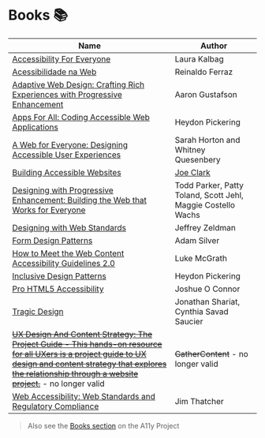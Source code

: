 # Books :books:

| Name | Author |
|---   |---     |
| [Accessibility For Everyone](https://abookapart.com/products/accessibility-for-everyone) | Laura Kalbag |
| [Acessibilidade na Web](https://www.amazon.com.br/Acessibilidade-web-Universit%C3%A1ria-Reinaldo-Ferraz-ebook/dp/B077ZW7267?qid=1527961804&refinements=p_27%3AReinaldo+Ferraz&sr=1-2&text=Reinaldo+Ferraz&ref=sr_1_2) | Reinaldo Ferraz |
| [Adaptive Web Design: Crafting Rich Experiences with Progressive Enhancement](https://www.amazon.com/Adaptive-Web-Design-Experiences-Progressive/dp/098358950X) | Aaron Gustafson |
| [Apps For All: Coding Accessible Web Applications](https://shop.smashingmagazine.com/products/apps-for-all) | Heydon Pickering |
| [A Web for Everyone: Designing Accessible User Experiences](http://rosenfeldmedia.com/books/a-web-for-everyone/) | Sarah Horton and Whitney Quesenbery |
| [Building Accessible Websites](http://joeclark.org/book/) | [Joe Clark](http://joeclark.org/)
| [Designing with Progressive Enhancement: Building the Web that Works for Everyone](https://www.amazon.com/Designing-Progressive-Enhancement-Building-Everyone/dp/0321658884/) | Todd Parker, Patty Toland, Scott Jehl, Maggie Costello Wachs |
| [Designing with Web Standards](https://www.amazon.com/Designing-Web-Standards-Jeffrey-Zeldman/dp/0321616952) | Jeffrey Zeldman |
| [Form Design Patterns](https://www.smashingmagazine.com/printed-books/form-design-patterns/) | Adam Silver |
| [How to Meet the Web Content Accessibility Guidelines 2.0](https://www.wuhcag.com/wcag/) | Luke McGrath |
| [Inclusive Design Patterns](https://shop.smashingmagazine.com/products/inclusive-design-patterns) | Heydon Pickering |
| [Pro HTML5 Accessibility](https://www.amazon.com/Pro-HTML5-Accessibility-Professional-Apress/dp/1430241942) | Joshue O Connor |
| [Tragic Design](http://www.tragicdesign.com/) | Jonathan Shariat, Cynthia Savad Saucier |
| ~~[UX Design And Content Strategy: The Project Guide - This hands-on resource for all UXers is a project guide to UX design and content strategy that explores the relationship through a website project.](https://gathercontent.com/a-project-guide-to-ux-design-download-pdf)~~ - no longer valid | ~~GatherContent~~ - no longer valid |
| [Web Accessibility: Web Standards and Regulatory Compliance](https://www.amazon.com/Web-Accessibility-Standards-Regulatory-Compliance/dp/1590596382) | Jim Thatcher |

> Also see the [Books section](https://a11yproject.com/resources/#books) on the A11y Project